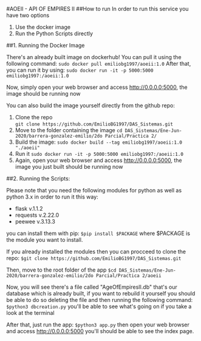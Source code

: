 #AOEII - API OF EMPIRES II
##How to run
In order to run this service you have two options
1. Use the docker image
2. Run the Python Scripts directly

##1. Running the Docker Image

There's an already built image on dockerhub! You can pull it using the following command:
    ```sudo docker pull emiliobg1997/aoeii:1.0```
After that, you can run it by using:
 ```sudo docker run -it -p 5000:5000 emiliobg1997:/aoeii:1.0 ```

Now, simply open your web browser and access http://0.0.0.0:5000, the image should be running now

You can also build the image yourself directly from the github repo:
1. Clone the repo    
    ```git clone https://github.com/EmilioBG1997/DAS_Sistemas.git```
2. Move to the folder containing the image
    ```cd DAS_Sistemas/Ene-Jun-2020/barrera-gonzalez-emilio/2do Parcial/Practica 2/```
3. Build the image:
    ```sudo docker build --tag emiliobg1997/aoeii:1.0 "./aoeii"```
4. Run it
    ```sudo docker run -it -p 5000:5000 emiliobg1997:/aoeii:1.0```
5. Again, open your web browser and access http://0.0.0.0:5000, the image you just built should be running now

##2. Running the Scripts:

Please note that you need the following modules for python as well as python 3.x in order to run it this way:

- flask v.1.1.2
- requests v.2.22.0
- peewee v.3.13.3

you can install them with pip:
```$pip install $PACKAGE```
where $PACKAGE is the module you want to install.

If you already installed the modules then you can procceed to clone the repo:
```$git clone https://github.com/EmilioBG1997/DAS_Sistemas.git```

Then, move to the root folder of the app
```$cd DAS_Sistemas/Ene-Jun-2020/barrera-gonzalez-emilio/2do Parcial/Practica 2/aoeii```

Now, you will see there's a file called "AgeOfEmpiresII.db" that's our database which is already built, if you want to rebuild it yourself you should be able to do so deleting the file and then running the following command:
```$python3 dbcreation.py```
you'll be able to see what's going on if you take a look at the terminal

After that, just run the app:
```$python3 app.py```
then open your web browser and access http://0.0.0.0:5000
you'll should be able to see the index page.